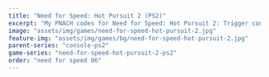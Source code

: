 ```yaml
---
title: "Need for Speed: Hot Pursuit 2 (PS2)"
excerpt: "My PNACH codes for Need for Speed: Hot Pursuit 2: Trigger control mappings, Speed Boost for all cars, Disable Catchup."
image: "assets/img/games/need-for-speed-hot-pursuit-2.jpg"
feature-img: "assets/img/games/bg/need-for-speed-hot-pursuit-2.jpg"
parent-series: "console-ps2"
game-series: "need-for-speed-hot-pursuit-2-ps2"
order: "need for speed 06"
---
```

